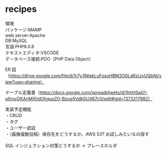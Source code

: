 # recipes

環境<br>
パッケージ:MAMP<br>
web server:Apache<br>
DB:MySQL<br>
言語:PHP8.0.8<br>
テキストエディタ:VSCODE<br>
データベース接続:PDO（PHP Data Object）<br>

ER 図（https://drive.google.com/file/d/1r7y3NIekLuFosuHBM2O0Ld6ziJvUQbNi/view?usp=sharing）<br>

テーブル定義書（https://docs.google.com/spreadsheets/d/1hhHSaG1-pXmvDKAnMXhdOhqusZO-Bzug5VdkGUX67c0/edit#gid=1373217982）<br>

実装予定機能<br>
・CRUD<br>
・タグ<br>
・ユーザー認証<br>
・（画像複数投稿）保存先をどうするか。AWS S3? お試しみたいなの探す<br>
<br>
SQL インジェクション対策どうするか → プレースホルダ<br>
